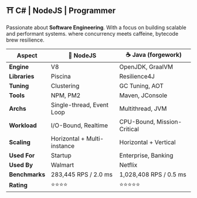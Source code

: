 ## ⛩️ C# | NodeJS | Programmer

Passionate about **Software Engineering**. With a focus on building scalable and performant systems. where concurrency meets caffeine, bytecode brew resilience.


| Aspect         | 🍵 NodeJS                   | ☕ Java (forgework)         |
| ---------------- | ----------------------------- | ----------------------------- |
| **Engine**     | V8                          | OpenJDK, GraalVM            |
| **Libraries**  | Piscina                     | Resilience4J                |
| **Tuning**     | Clustering                  | GC Tuning, AOT              |
| **Tools**      | NPM, PM2                    | Maven, JConsole             |
| **Archs**      | Single-thread, Event Loop   | Multithread, JVM            |
| **Workload**   | I/O-Bound, Realtime         | CPU-Bound, Mission-Critical |
| **Scaling**    | Horizontal + Multi-instance | Horizontal + Vertical       |
| **Used For**   | Startup                     | Enterprise, Banking         |
| **Used By**    | Walmart                     | Netflix                     |
| **Benchmarks** | 283,445 RPS / 2.0 ms        | 1,028,408 RPS / 0.5 ms      |
| **Rating**     | ⭐⭐⭐⭐                    | ⭐⭐⭐⭐⭐                  |

<!-- 

### **⛔ Avoided**
- **PHP** : no native concurrency
- **Go** : over-minimalist & boilerplate-heavy
- **Rust** : painful syntax, high cognitive load
- **Python**: slow at raw performance, duck typing overhead
- **Swift** : weak ecosystem, niche adoption 

-->
